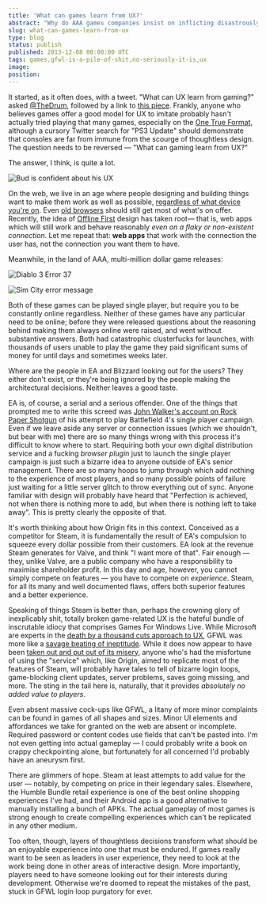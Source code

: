```yaml
---
title: 'What can games learn from UX?'
abstract: "Why do AAA games companies insist on inflicting disastrously bad UX on people? And why does no-one seem to care?"
slug: what-can-games-learn-from-ux
type: blog
status: publish
published: 2013-12-08 00:00:00 UTC
tags: games,gfwl-is-a-pile-of-shit,no-seriously-it-is,ux
image: 
position: 
---
```


It started, as it often does, with a tweet. \"What can UX learn from
gaming?\" asked [@TheDrum][1], followed by a link to
[this piece][2]. Frankly, anyone who believes games
offer a good model for UX to imitate probably hasn\'t actually tried
playing that many games, especially on the [One True Format][3], although a cursory Twitter search for \"PS3 Update\"
should demonstrate that consoles are far from immune from the scourge of
thoughtless design. The question needs to be reversed — \"What can
gaming learn from UX?\"

The answer, I think, is quite a lot.

![Bud is confident about his
UX](/images/bud-is-confident-about-ux.png)

On the web, we live in an age where people designing and building things
want to make them work as well as possible, [regardless of what device
you\'re on][4]. Even [old browsers][5] should still get most of what\'s on offer. Recently,
the idea of [Offline First][6] design has taken root—
that is, web apps which will still work and behave reasonably *even on a
flaky or non-existent connection*. Let me repeat that: **web apps** that
work with the connection the user has, not the connection you want them
to have.

Meanwhile, in the land of AAA, multi-million dollar game releases:

![Diablo 3 Error 37](/images/error37.jpg)

![Sim City error message](/images/simcityk-1024x576.jpg)

Both of these games can be played single player, but require you to be
constantly online regardless. Neither of these games have any particular
need to be online; before they were released questions about the
reasoning behind making them always online were raised, and went without
substantive answers. Both had catastrophic clusterfucks for launches,
with thousands of users unable to play the game they paid significant
sums of money for until days and sometimes weeks later.

Where are the people in EA and Blizzard looking out for the users? They
either don\'t exist, or they\'re being ignored by the people making the
architectural decisions. Neither leaves a good taste.

EA is, of course, a serial and a serious offender. One of the things
that prompted me to write this screed was [John Walker\'s account on
Rock Paper Shotgun][7] of his attempt to play
Battlefield 4\'s single player campaign. Even if we leave aside any
server or connection issues (which we shouldn\'t, but bear with me)
there are so many things wrong with this process it\'s difficult to know
where to start. Requiring both your own digital distribution service and
a fucking *browser plugin* just to launch the single player campaign is
just such a bizarre idea to anyone outside of EA\'s senior management.
There are so many hoops to jump through which add nothing to the
experience of most players, and so many possible points of failure just
waiting for a little server glitch to throw everything out of sync.
Anyone familiar with design will probably have heard that \"Perfection
is achieved, not when there is nothing more to add, but when there is
nothing left to take away\". This is pretty clearly the opposite of
that.

It\'s worth thinking about how Origin fits in this context. Conceived as
a competitor for Steam, it is fundamentally the result of EA\'s
compulsion to squeeze every dollar possible from their customers. EA
look at the revenue Steam generates for Valve, and think \"I want more
of that\". Fair enough — they, unlike Valve, are a public company who
have a responsibility to maximise shareholder profit. In this day and
age, however, you cannot simply compete on features — you have to
compete on *experience*. Steam, for all its many and well documented
flaws, offers both superior features and a better experience.

Speaking of things Steam is better than, perhaps the crowning glory of
inexplicably shit, totally broken game-related UX is the hateful bundle
of inscrutable idiocy that comprises Games For Windows Live. While
Microsoft are experts in the [death by a thousand cuts approach to
UX][8], GFWL was more like a [savage beating of
ineptitude][9]. While it does now appear to have been
[taken out and put out of its misery][10], anyone
who\'s had the misfortune of using the \"service\" which, like Origin,
aimed to replicate most of the features of Steam, will probably have
tales to tell of bizarre login loops, game-blocking client updates,
server problems, saves going missing, and more. The sting in the tail
here is, naturally, that it provides *absolutely no added value to
players*.

Even absent massive cock-ups like GFWL, a litany of more minor
complaints can be found in games of all shapes and sizes. Minor UI
elements and affordances we take for granted on the web are absent or
incomplete. Required password or content codes use fields that can\'t be
pasted into. I\'m not even getting into actual gameplay — I could
probably write a book on crappy checkpointing alone, but fortunately for
all concerned I\'d probably have an aneurysm first.

There are glimmers of hope. Steam at least attempts to add value for the
user — notably, by competing on price in their legendary sales.
Elsewhere, the Humble Bundle retail experience is one of the best online
shopping experiences I\'ve had, and their Android app is a good
alternative to manually installing a bunch of APKs. The actual gameplay
of most games is strong enough to create compelling experiences which
can\'t be replicated in any other medium.

Too often, though, layers of thoughtless decisions transform what should
be an enjoyable experience into one that must be endured. If games
really want to be seen as leaders in user experience, they need to look
at the work being done in other areas of interactive design. More
importantly, players need to have someone looking out for their
interests during development. Otherwise we\'re doomed to repeat the
mistakes of the past, stuck in GFWL login loop purgatory for ever.



[1]: https://twitter.com/TheDrum/status/396064422617444352
[2]: http://www.thedrum.com/news/2013/10/31/what-can-ux-learn-gaming
[3]: http://knowyourmeme.com/photos/508702-the-glorious-pc-gaming-master-race
[4]: http://alistapart.com/article/responsive-web-design
[5]: http://coding.smashingmagazine.com/2009/04/22/progressive-enhancement-what-it-is-and-how-to-use-it/
[6]: http://blog.hood.ie/2013/11/say-hello-to-offline-first/
[7]: http://www.rockpapershotgun.com/2013/11/13/so-i-thought-id-play-battlefield-4s-single-player-about-that/
[8]: http://arstechnica.com/information-technology/2013/11/its-the-little-things-how-small-conundrums-make-many-hate-computers/
[9]: http://www.rockpapershotgun.com/2013/03/05/a-brief-moment-of-perverse-gratitude-to-gfwl/#more-144350
[10]: http://www.pcgamer.com/2013/08/20/games-for-windows-live-may-shut-down-next-year/
